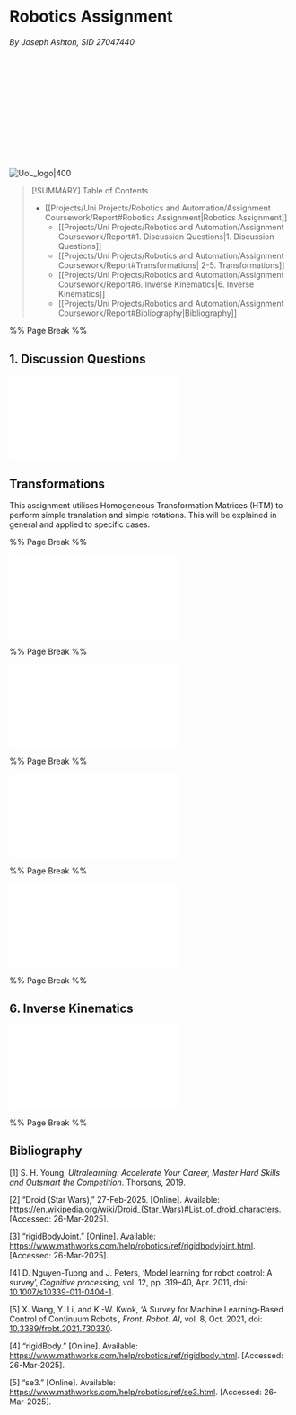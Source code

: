 
# Robotics Assignment
###### By Joseph Ashton, SID 27047440

<br/>
<br/>
<br/>
<br/>
<br/>
<br/>
<br/>
<br/>
<br/>
<br/>

![UoL_logo|400](UoL_logo.png)

>[!SUMMARY] Table of Contents
>- [[Projects/Uni Projects/Robotics and Automation/Assignment Coursework/Report#Robotics Assignment|Robotics Assignment]]
>    - [[Projects/Uni Projects/Robotics and Automation/Assignment Coursework/Report#1. Discussion Questions|1. Discussion Questions]]
>    - [[Projects/Uni Projects/Robotics and Automation/Assignment Coursework/Report#Transformations| 2-5. Transformations]]
>    - [[Projects/Uni Projects/Robotics and Automation/Assignment Coursework/Report#6. Inverse Kinematics|6. Inverse Kinematics]]
>    - [[Projects/Uni Projects/Robotics and Automation/Assignment Coursework/Report#Bibliography|Bibliography]]

%% Page Break %% <div style="page-break-after: always;"></div>

## 1. Discussion Questions

![Discussion](Discussion.md)

## Transformations

This assignment utilises Homogeneous Transformation Matrices (HTM) to perform simple translation and simple rotations. This will be explained in general and applied to specific cases.

%% Page Break %% <div style="page-break-after: always;"></div>

![2 Simple Translation](2%20Simple%20Translation.md)

%% Page Break %% <div style="page-break-after: always;"></div>

![3 Simple x Rotation](3%20Simple%20x%20Rotation.md)

%% Page Break %% <div style="page-break-after: always;"></div>

![4 Simple y Rotation](4%20Simple%20y%20Rotation.md)

%% Page Break %% <div style="page-break-after: always;"></div>

![5 Simple z Rotation](5%20Simple%20z%20Rotation.md)

%% Page Break %% <div style="page-break-after: always;"></div>

## 6. Inverse Kinematics

![6 Inverse Kinematics](6%20Inverse%20Kinematics.md)

%% Page Break %% <div style="page-break-after: always;"></div>

## Bibliography

[1] S. H. Young, _Ultralearning: Accelerate Your Career, Master Hard Skills and Outsmart the Competition_. Thorsons, 2019.

[2] “Droid (Star Wars),” 27-Feb-2025. [Online]. Available: https://en.wikipedia.org/wiki/Droid_(Star_Wars)#List_of_droid_characters. [Accessed: 26-Mar-2025].

[3] “rigidBodyJoint.” [Online]. Available: https://www.mathworks.com/help/robotics/ref/rigidbodyjoint.html. [Accessed: 26-Mar-2025].

[4] D. Nguyen-Tuong and J. Peters, ‘Model learning for robot control: A survey’, _Cognitive processing_, vol. 12, pp. 319–40, Apr. 2011, doi: [10.1007/s10339-011-0404-1](https://doi.org/10.1007/s10339-011-0404-1).

[5] X. Wang, Y. Li, and K.-W. Kwok, ‘A Survey for Machine Learning-Based Control of Continuum Robots’, _Front. Robot. AI_, vol. 8, Oct. 2021, doi: [10.3389/frobt.2021.730330](https://doi.org/10.3389/frobt.2021.730330).

[4] “rigidBody.” [Online]. Available: https://www.mathworks.com/help/robotics/ref/rigidbody.html. [Accessed: 26-Mar-2025].

[5] “se3.” [Online]. Available: https://www.mathworks.com/help/robotics/ref/se3.html. [Accessed: 26-Mar-2025].
